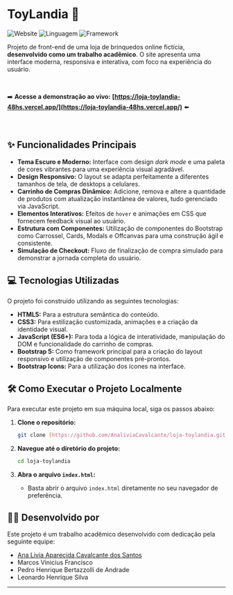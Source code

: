 # ToyLandia 🚀

![Website](https://img.shields.io/badge/website-online-green)
![Linguagem](https://img.shields.io/badge/linguagem-HTML%2FCSS%2FJS-blue)
![Framework](https://img.shields.io/badge/framework-Bootstrap%205-purple)

Projeto de front-end de uma loja de brinquedos online fictícia, **desenvolvido como um trabalho acadêmico**. O site apresenta uma interface moderna, responsiva e interativa, com foco na experiência do usuário.

<br>

➡️ **Acesse a demonstração ao vivo:** **[https://loja-toylandia-48hs.vercel.app/](https://loja-toylandia-48hs.vercel.app/)** ⬅️

<br>

## ✨ Funcionalidades Principais

* **Tema Escuro e Moderno:** Interface com design *dark mode* e uma paleta de cores vibrantes para uma experiência visual agradável.
* **Design Responsivo:** O layout se adapta perfeitamente a diferentes tamanhos de tela, de desktops a celulares.
* **Carrinho de Compras Dinâmico:** Adicione, remova e altere a quantidade de produtos com atualização instantânea de valores, tudo gerenciado via JavaScript.
* **Elementos Interativos:** Efeitos de `hover` e animações em CSS que fornecem feedback visual ao usuário.
* **Estrutura com Componentes:** Utilização de componentes do Bootstrap como Carrossel, Cards, Modals e Offcanvas para uma construção ágil e consistente.
* **Simulação de Checkout:** Fluxo de finalização de compra simulado para demonstrar a jornada completa do usuário.

## 💻 Tecnologias Utilizadas

O projeto foi construído utilizando as seguintes tecnologias:

* **HTML5:** Para a estrutura semântica do conteúdo.
* **CSS3:** Para estilização customizada, animações e a criação da identidade visual.
* **JavaScript (ES6+):** Para toda a lógica de interatividade, manipulação do DOM e funcionalidade do carrinho de compras.
* **Bootstrap 5:** Como framework principal para a criação do layout responsivo e utilização de componentes pré-prontos.
* **Bootstrap Icons:** Para a utilização dos ícones na interface.

## 🛠️ Como Executar o Projeto Localmente

Para executar este projeto em sua máquina local, siga os passos abaixo:

1.  **Clone o repositório:**
    ```bash
    git clone [https://github.com/AnaliviaCavalcante/loja-toylandia.git](https://github.com/AnaliviaCavalcante/loja-toylandia.git)
    ```

2.  **Navegue até o diretório do projeto:**
    ```bash
    cd loja-toylandia
    ```

3.  **Abra o arquivo `index.html`:**
    * Basta abrir o arquivo `index.html` diretamente no seu navegador de preferência.

## 👨‍💻 Desenvolvido por

Este projeto é um trabalho acadêmico desenvolvido com dedicação pela seguinte equipe:

* [Ana Livia Aparecida Cavalcante dos Santos](https://github.com/AnaliviaCavalcante)
* Marcos Vinicius Francisco
* Pedro Henrique Bertazzolli de Andrade
* Leonardo Henrique Silva

---
